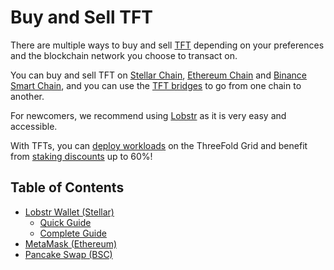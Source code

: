 <h1> Buy and Sell TFT </h1>

There are multiple ways to buy and sell [TFT](../threefold_token.md) depending on your preferences and the blockchain network you choose to transact on. 

You can buy and sell TFT on [Stellar Chain](./tft_lobstr/tft_lobstr.md), [Ethereum Chain](./tft_metamask/tft_metamask.md) and [Binance Smart Chain](./pancakeswap.md), and you can use the [TFT bridges](../tft_bridges/tft_bridges.md) to go from one chain to another.

For newcomers, we recommend using [Lobstr](./tft_lobstr/tft_lobstr.md) as it is very easy and accessible.

With TFTs, you can [deploy workloads](../../getstarted/tfgrid3_getstarted.md) on the ThreeFold Grid and benefit from [staking discounts](../../wiki/cloudunits/pricing/staking_discount_levels.md) up to 60%!

<h2>Table of Contents</h2>

- [Lobstr Wallet (Stellar)](./tft_lobstr/tft_lobstr.md)
  - [Quick Guide](./tft_lobstr/tft_lobstr_short_guide.md)
  - [Complete Guide](./tft_lobstr/tft_lobstr_complete_guide.md)
- [MetaMask (Ethereum)](./tft_metamask/tft_metamask.md)
- [Pancake Swap (BSC)](./pancakeswap.md)
